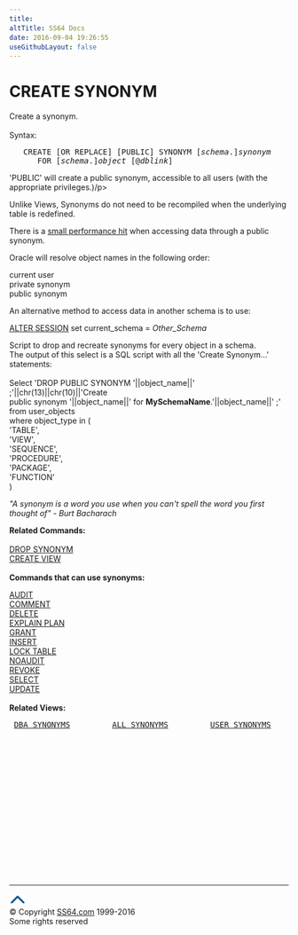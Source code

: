 ```yaml
---
title:
altTitle: SS64 Docs
date: 2016-09-04 19:26:55
useGithubLayout: false
---
```

<!-- #BeginLibraryItem "/Library/head_ora.lbi" --><!-- #EndLibraryItem --><h1>CREATE SYNONYM</h1> 
<p>Create a synonym.<br>
  <br>
  Syntax:</p>
<pre>   CREATE [OR REPLACE] [PUBLIC] SYNONYM [<i>schema</i>.]<i>synonym</i> 
      FOR [<i>schema</i>.]<i>object</i> [@<i>dblink</i>]
</pre>
<p><i> </i>'PUBLIC' will  create a public synonym, accessible to all users (with the appropriate privileges.)/p&gt;
</p><p>Unlike Views, Synonyms do not need to be recompiled when the underlying table is redefined. </p>
<p>There is a <a href="http://www.ixora.com.au/newsletter/2001_05.htm#synonyms">small performance hit</a> when accessing data through a public synonym.</p>
<p>Oracle will  resolve object names in the following order:</p>
<p>current user<br>
  private synonym<br>
  public synonym </p>
<p>An alternative method to access data in another schema is to use:</p>
<p><a href="session_a.html">ALTER SESSION</a> set current_schema = <i>Other_Schema </i></p>
<p>Script to drop and recreate synonyms for every object in a schema.<br>
The output of this select is a SQL script with all the 'Create Synonym…' statements: <br>
<br>
<span class="code">Select 'DROP PUBLIC SYNONYM '||object_name||' ;'||chr(13)||chr(10)||'Create<br>
public synonym '||object_name||' for <b>MySchemaName</b>.'||object_name||' ;'<br>
from user_objects<br>
where object_type in (<br>
'TABLE',<br>
'VIEW',<br>
'SEQUENCE',<br>
'PROCEDURE',<br>
'PACKAGE',<br>
'FUNCTION'<br>
)</span></p>
<p><span class="quote"><i>"A synonym is a word you use when you can't spell the word you first thought of" - Burt Bacharach</i></span></p>
<p><b>Related Commands:</b><br>
<br>
<a href="syn_d.html">DROP SYNONYM</a><br>
<a href="view_c.html">CREATE VIEW</a><b> <br>
<br>
Commands that can use synonyms: </b></p>
<p><a href="audit.html">AUDIT</a><br>
  <a href="comment.html">COMMENT</a><br>
  <a href="delete.html">DELETE</a> <br>
  <a href="explain.html">EXPLAIN PLAN</a><br>
  <a href="grant.html">GRANT</a><br>
  <a href="insert.html">INSERT</a> <br>
  <a href="lock.html">LOCK TABLE</a> <br>
  <a href="noaudit.html">NOAUDIT</a><br>
  <a href="revoke.html">REVOKE</a><br>
  <a href="select.html">SELECT</a> <br>
  <a href="update.html">UPDATE</a> <br>
  <br>
  <b>Related Views:</b></p>
<pre> <a href="../orad/DBA_SYNONYMS.html">DBA_SYNONYMS</a>         <a href="../orad/ALL_SYNONYMS.html">ALL_SYNONYMS</a>         <a href="../orad/USER_SYNONYMS.html">USER_SYNONYMS</a>      <a href="../orad/PUBLICSYN.html">PUBLICSYN</a></pre><!-- #BeginLibraryItem "/Library/foot_ora.lbi" --><p>
<!-- oracle-footer -->
<ins class="adsbygoogle" style="display:inline-block;width:300px;height:250px" data-ad-client="ca-pub-6140977852749469" data-ad-slot="4275490898"></ins>
<script>
(adsbygoogle = window.adsbygoogle || []).push({});
</script></p>
<hr>
<div id="bl" class="footer"><a href="syn_c.html#"><img src="../images/top.png" width="30" height="22" alt="Back to the Top"></a></div>
<div id="br" class="footer, tagline">© Copyright <a href="http://ss64.com/">SS64.com</a> 1999-2016<br>
Some rights reserved</div><!-- #EndLibraryItem -->

